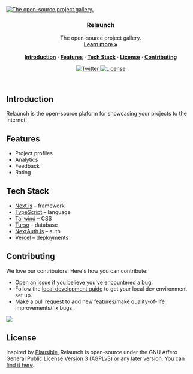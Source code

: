 <a href="https://relaunch-dev.vercel.app">
  <img alt="The open-source project gallery." src="https://github.com/irere123/relaunch-v2/public/logomark.svg">
</a>

<h3 align="center">Relaunch</h3>

<p align="center">
    The open-source project gallery.
    <br />
    <a href="https://relaunch-dev.vercel.app"><strong>Learn more »</strong></a>
    <br />
    <br />
    <a href="#introduction"><strong>Introduction</strong></a> ·
    <a href="#features"><strong>Features</strong></a> ·
    <a href="#tech-stack"><strong>Tech Stack</strong></a> ·
    <a href="#license"><strong>License</strong></a> ·
    <a href="#contributing"><strong>Contributing</strong></a>
</p>

<p align="center">
  <a href="https://twitter.com/irere_emmanuel">
    <img src="https://img.shields.io/twitter/follow/irere_emmanuel?style=flat&label=%40dubdotco&logo=twitter&color=0bf&logoColor=fff" alt="Twitter" />
  </a>
  <a href="https://github.com/irere123/relaunch-v2/blob/master/LICENSE">
    <img src="https://img.shields.io/github/license/irere123/relaunch-v2?label=license&logo=github&color=f80&logoColor=fff" alt="License" />
  </a>
</p>

<br/>

## Introduction

Relaunch is the open-source plaform for showcasing your projects to the internet!

## Features

- Project profiles
- Analytics
- Feedback
- Rating

## Tech Stack

- [Next.js](https://nextjs.org/) – framework
- [TypeScript](https://www.typescriptlang.org/) – language
- [Tailwind](https://tailwindcss.com/) – CSS
- [Turso](https://turso.tech/) – database
- [NextAuth.js](https://next-auth.js.org/) – auth
- [Vercel](https://vercel.com/) – deployments

## Contributing

We love our contributors! Here's how you can contribute:

- [Open an issue](https://github.com/irere123/relaunch-v2/issues) if you believe you've encountered a bug.
- Follow the [local development guide](https://github.com/irere123/relaunch-v2/CONTRIBUTING.md) to get your local dev environment set up.
- Make a [pull request](https://github.com/irere123/relaunch-v2/pull) to add new features/make quality-of-life improvements/fix bugs.

<a href="https://github.com/irere123/relaunch-v2/graphs/contributors">
  <img src="https://contrib.rocks/image?repo=irere123/relaunch-v2" />
</a>

## License

Inspired by [Plausible](https://plausible.io/), Relaunch is open-source under the GNU Affero General Public License Version 3 (AGPLv3) or any later version. You can [find it here](https://github.com/irere123/relaunch-v2/blob/master/LICENSE.md).
